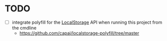 # TODO

- [ ] integrate polyfill for the [LocalStorage](https://developer.mozilla.org/en-US/docs/Web/API/Window/localStorage) API when running this project from the cmdline
  * <https://github.com/capaj/localstorage-polyfill/tree/master>